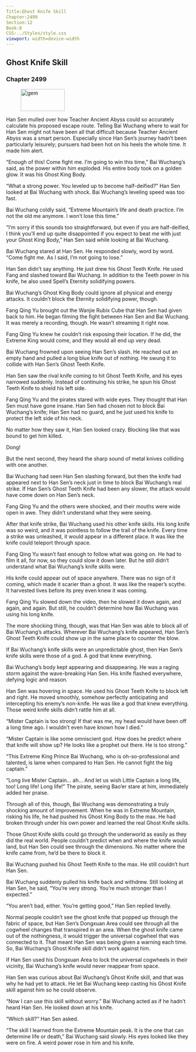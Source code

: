```yaml
---
Title:Ghost Knife Skill 
Chapter:2499 
Section:12 
Book:8 
CSS:../Styles/style.css 
viewport: width=device-width
---
```

  
## Ghost Knife Skill
### Chapter 2499
  
<figure>
	<img src="../Images/gem.gif" alt="gem" id="gem" width="120" height="60" />
</figure>
  

  
Han Sen mulled over how Teacher Ancient Abyss could so accurately calculate his proposed escape route. Telling Bai Wuchang where to wait for Han Sen might not have been all that difficult because Teacher Ancient Abyss was a smart person. Especially since Han Sen’s journey hadn’t been particularly leisurely; pursuers had been hot on his heels the whole time. It made him alert.

“Enough of this! Come fight me. I’m going to win this time,” Bai Wuchang’s said, as the power within him exploded. His entire body took on a golden glow. It was his Ghost King Body.

“What a strong power. You leveled up to become half-deified?” Han Sen looked at Bai Wuchang with shock. Bai Wuchang’s leveling speed was too fast.

Bai Wuchang coldly said, “Extreme Mountain’s life and death practice. I’m not the old me anymore. I won’t lose this time.”

“I’m sorry if this sounds too straightforward, but even if you are half-deified, I think you’ll end up quite disappointed if you expect to beat me with just your Ghost King Body,” Han Sen said while looking at Bai Wuchang.

Bai Wuchang stared at Han Sen. He responded slowly, word by word. “Come fight me. As I said, I’m not going to lose.”

Han Sen didn’t say anything. He just drew his Ghost Teeth Knife. He used Fang and slashed toward Bai Wuchang. In addition to the Teeth power in his knife, he also used Spell’s Eternity solidifying powers.

Bai Wuchang’s Ghost King Body could ignore all physical and energy attacks. It couldn’t block the Eternity solidifying power, though.

Fang Qing Yu brought out the Wanjie Rubix Cube that Han Sen had given back to him. He began filming the fight between Han Sen and Bai Wuchang. It was merely a recording, though. He wasn’t streaming it right now.

Fang Qing Yu knew he couldn’t risk exposing their location. If he did, the Extreme King would come, and they would all end up very dead.

Bai Wuchang frowned upon seeing Han Sen’s slash. He reached out an empty hand and pulled a long blue knife out of nothing. He swung it to collide with Han Sen’s Ghost Teeth Knife.

Han Sen saw the rival knife coming to hit Ghost Teeth Knife, and his eyes narrowed suddenly. Instead of continuing his strike, he spun his Ghost Teeth Knife to shield his left side.

Fang Qing Yu and the pirates stared with wide eyes. They thought that Han Sen must have gone insane. Han Sen had chosen not to block Bai Wuchang’s knife; Han Sen had no guard, and he just used his knife to protect the left side of his neck.

No matter how they saw it, Han Sen looked crazy. Blocking like that was bound to get him killed.

Dong!

But the next second, they heard the sharp sound of metal knives colliding with one another.

Bai Wuchang had seen Han Sen slashing forward, but then the knife had appeared next to Han Sen’s neck just in time to block Bai Wuchang’s real strike. If Han Sen’s Ghost Teeth Knife had been any slower, the attack would have come down on Han Sen’s neck.

Fang Qing Yu and the others were shocked, and their mouths were wide open in awe. They didn’t understand what they were seeing.

After that knife strike, Bai Wuchang used his other knife skills. His long knife was so weird, and it was pointless to follow the trail of the knife. Every time a strike was unleashed, it would appear in a different place. It was like the knife could teleport through space.

Fang Qing Yu wasn’t fast enough to follow what was going on. He had to film it all, for now, so they could slow it down later. But he still didn’t understand what Bai Wuchang’s knife skills were.

His knife could appear out of space anywhere. There was no sign of it coming, which made it scarier than a ghost. It was like the reaper’s scythe. It harvested lives before its prey even knew it was coming.

Fang Qing Yu slowed down the video, then he slowed it down again, and again, and again. But still, he couldn’t determine how Bai Wuchang was using his long knife.

The more shocking thing, though, was that Han Sen was able to block all of Bai Wuchang’s attacks. Wherever Bai Wuchang’s knife appeared, Han Sen’s Ghost Teeth Knife could show up in the same place to counter the blow.

If Bai Wuchang’s knife skills were an unpredictable ghost, then Han Sen’s knife skills were those of a god. A god that knew everything.

Bai Wuchang’s body kept appearing and disappearing. He was a raging storm against the wave-breaking Han Sen. His knife flashed everywhere, defying logic and reason.

Han Sen was hovering in space. He used his Ghost Teeth Knife to block left and right. He moved smoothly, somehow perfectly anticipating and intercepting his enemy’s non-knife. He was like a god that knew everything. Those weird knife skills didn’t rattle him at all.

“Mister Captain is too strong! If that was me, my head would have been off a long time ago. I wouldn’t even have known how I died.”

“Mister Captain is like some omniscient god. How does he predict where that knife will show up? He looks like a prophet out there. He is too strong.”

“This Extreme King Prince Bai Wuchang, who is oh-so-professional and talented, is lame when compared to Han Sen. He cannot fight the big captain.”

“Long live Mister Captain… ah… And let us wish Little Captain a long life, too! Long life! Long life!” The pirate, seeing Bao’er stare at him, immediately added her praise.

Through all of this, though, Bai Wuchang was demonstrating a truly shocking amount of improvement. When he was in Extreme Mountain, risking his life, he had pushed his Ghost King Body to the max. He had broken through under his own power and learned the real Ghost Knife skills.

Those Ghost Knife skills could go through the underworld as easily as they did the real world. People couldn’t predict when and where the knife would land, but Han Sen could see through the dimensions. No matter where the knife came from, he’d be there to block it.

Bai Wuchang pushed his Ghost Teeth Knife to the max. He still couldn’t hurt Han Sen.

Bai Wuchang suddenly pulled his knife back and withdrew. Still looking at Han Sen, he said, “You’re very strong. You’re much stronger than I expected.”

“You aren’t bad, either. You’re getting good,” Han Sen replied levelly.

Normal people couldn’t see the ghost knife that popped up through the fabric of space, but Han Sen’s Dongxuan Area could see through all the cogwheel changes that transpired in an area. When the ghost knife came out of the nothingness, it would trigger the universal cogwheel that was connected to it. That meant Han Sen was being given a warning each time. So, Bai Wuchang’s Ghost Knife skill didn’t work against him.

If Han Sen used his Dongxuan Area to lock the universal cogwheels in their vicinity, Bai Wuchang’s knife would never reappear from space.

Han Sen was curious about Bai Wuchang’s Ghost Knife skill, and that was why he had yet to attack. He let Bai Wuchang keep casting his Ghost Knife skill against him so he could observe.

“Now I can use this skill without worry.” Bai Wuchang acted as if he hadn’t heard Han Sen. He looked down at his knife.

“Which skill?” Han Sen asked.

“The skill I learned from the Extreme Mountain peak. It is the one that can determine life or death,” Bai Wuchang said slowly. His eyes looked like they were on fire. A weird power rose in him and his knife.